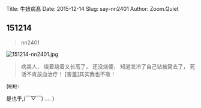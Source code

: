 Title: 牛妞病髙
Date: 2015-12-14
Slug: say-nn2401
Author: Zoom.Quiet


## 151214
> nn2401

![151214-nn2401.jpg](http://zoomquiet.qiniucdn.com/niuniu-albums/nn2015/151214-nn2401.jpg?imageView2/2/w/420)

> 病美人，
> 烧着烧着又长高了，
> 还没烧傻，
> 知道发冷了自己钻被窝去了，
> 死活不肯放血治疗！
> [害羞]其实我也不敢！


(`粑粑:` 

是也乎,(￣▽￣)
....
)

